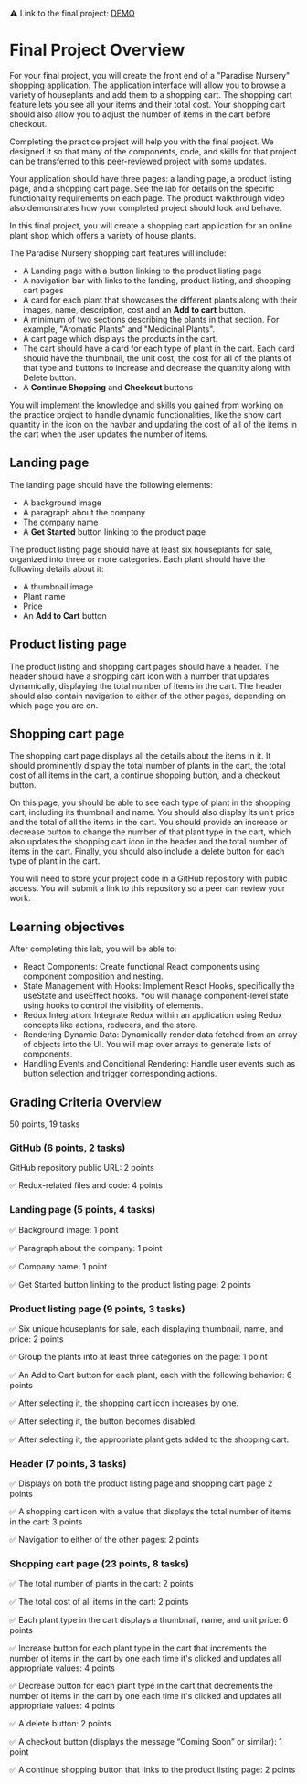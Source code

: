 ⚠️ Link to the final project: [DEMO](https://fantantonio.github.io/e-plantShopping/)

# Final Project Overview

For your final project, you will create the front end of a "Paradise Nursery" shopping application. The application interface will allow you to browse a variety of houseplants and add them to a shopping cart. The shopping cart feature lets you see all your items and their total cost. Your shopping cart should also allow you to adjust the number of items in the cart before checkout.

Completing the practice project will help you with the final project. We designed it so that many of the components, code, and skills for that project can be transferred to this peer-reviewed project with some updates.

Your application should have three pages: a landing page, a product listing page, and a shopping cart page. See the lab for details on the specific functionality requirements on each page. The product walkthrough video also demonstrates how your completed project should look and behave.

In this final project, you will create a shopping cart application for an online plant shop which offers a variety of house plants.

The Paradise Nursery shopping cart features will include:

- A Landing page with a button linking to the product listing page
- A navigation bar with links to the landing, product listing, and shopping cart pages
- A card for each plant that showcases the different plants along with their images, name, description, cost and an **Add to cart** button.
- A minimum of two sections describing the plants in that section. For example, "Aromatic Plants" and "Medicinal Plants".
- A cart page which displays the products in the cart.
- The cart should have a card for each type of plant in the cart. Each card should have the thumbnail, the unit cost, the cost for all of the plants of that type and buttons to increase and decrease the quantity along with Delete button.
- A **Continue Shopping** and **Checkout** buttons

You will implement the knowledge and skills you gained from working on the practice project to handle dynamic functionalities, like the show cart quantity in the icon on the navbar and updating the cost of all of the items in the cart when the user updates the number of items.

## Landing page

The landing page should have the following elements:

- A background image
- A paragraph about the company
- The company name
- A **Get Started** button linking to the product page

The product listing page should have at least six houseplants for sale, organized into three or more categories. Each plant should have the following details about it:

- A thumbnail image
- Plant name
- Price
- An **Add to Cart** button

## Product listing page

The product listing and shopping cart pages should have a header. The header should have a shopping cart icon with a number that updates dynamically, displaying the total number of items in the cart. The header should also contain navigation to either of the other pages, depending on which page you are on.

## Shopping cart page

The shopping cart page displays all the details about the items in it. It should prominently display the total number of plants in the cart, the total cost of all items in the cart, a continue shopping button, and a checkout button.

On this page, you should be able to see each type of plant in the shopping cart, including its thumbnail and name. You should also display its unit price and the total of all the items in the cart. You should provide an increase or decrease button to change the number of that plant type in the cart, which also updates the shopping cart icon in the header and the total number of items in the cart. Finally, you should also include a delete button for each type of plant in the cart.

You will need to store your project code in a GitHub repository with public access. You will submit a link to this repository so a peer can review your work.

## Learning objectives

After completing this lab, you will be able to:

- React Components: Create functional React components using component composition and nesting.
- State Management with Hooks: Implement React Hooks, specifically the useState and useEffect hooks. You will manage component-level state using hooks to control the visibility of elements.
- Redux Integration: Integrate Redux within an application using Redux concepts like actions, reducers, and the store.
- Rendering Dynamic Data: Dynamically render data fetched from an array of objects into the UI. You will map over arrays to generate lists of components.
- Handling Events and Conditional Rendering: Handle user events such as button selection and trigger corresponding actions.

## Grading Criteria Overview

50 points, 19 tasks

### GitHub (6 points, 2 tasks)

GitHub repository public URL: 2 points

✅ Redux-related files and code: 4 points

### Landing page (5 points, 4 tasks)

✅ Background image: 1 point

✅ Paragraph about the company: 1 point

✅ Company name: 1 point

✅ Get Started button linking to the product listing page: 2 points

### Product listing page (9 points, 3 tasks)

✅ Six unique houseplants for sale, each displaying thumbnail, name, and price: 2 points

✅ Group the plants into at least three categories on the page: 1 point

✅ An Add to Cart button for each plant, each with the following behavior: 6 points

✅ After selecting it, the shopping cart icon increases by one.

✅ After selecting it, the button becomes disabled.

✅ After selecting it, the appropriate plant gets added to the shopping cart.

### Header (7 points, 3 tasks)

✅ Displays on both the product listing page and shopping cart page 2 points

✅ A shopping cart icon with a value that displays the total number of items in the cart: 3 points

✅ Navigation to either of the other pages: 2 points

### Shopping cart page (23 points, 8 tasks)

✅ The total number of plants in the cart: 2 points

✅ The total cost of all items in the cart: 2 points

✅ Each plant type in the cart displays a thumbnail, name, and unit price: 6 points

✅ Increase button for each plant type in the cart that increments the number of items in the cart by one each time it's clicked and updates all appropriate values: 4 points

✅ Decrease button for each plant type in the cart that decrements the number of items in the cart by one each time it's clicked and updates all appropriate values: 4 points

✅ A delete button: 2 points

✅ A checkout button (displays the message “Coming Soon” or similar): 1 point

✅ A continue shopping button that links to the product listing page: 2 points
